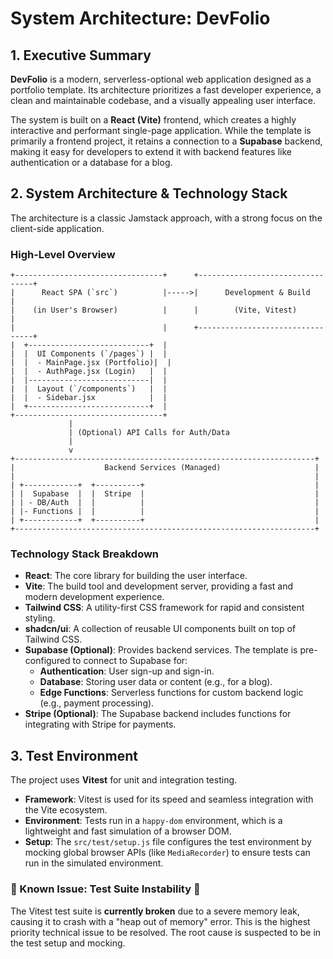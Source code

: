 # System Architecture: DevFolio

## 1. Executive Summary

**DevFolio** is a modern, serverless-optional web application designed as a portfolio template. Its architecture prioritizes a fast developer experience, a clean and maintainable codebase, and a visually appealing user interface.

The system is built on a **React (Vite)** frontend, which creates a highly interactive and performant single-page application. While the template is primarily a frontend project, it retains a connection to a **Supabase** backend, making it easy for developers to extend it with backend features like authentication or a database for a blog.

## 2. System Architecture & Technology Stack

The architecture is a classic Jamstack approach, with a strong focus on the client-side application.

### High-Level Overview
```text
+---------------------------------+      +---------------------------------+
|      React SPA (`src`)          |----->|      Development & Build        |
|    (in User's Browser)          |      |        (Vite, Vitest)           |
|                                 |      +---------------------------------+
|  +---------------------------+  |
|  |  UI Components (`/pages`) |  |
|  |  - MainPage.jsx (Portfolio)|  |
|  |  - AuthPage.jsx (Login)   |  |
|  |---------------------------|  |
|  |  Layout (`/components`)   |  |
|  |  - Sidebar.jsx            |  |
|  +---------------------------+  |
+---------------------------------+
             |
             | (Optional) API Calls for Auth/Data
             |
             v
+-------------------------------------------------------------------+
|                    Backend Services (Managed)                     |
|                                                                   |
| +------------+  +----------+                                      |
| |  Supabase  |  |  Stripe  |                                      |
| | - DB/Auth  |  |          |                                      |
| |- Functions |  |          |                                      |
| +------------+  +----------+                                      |
+-------------------------------------------------------------------+
```

### Technology Stack Breakdown
- **React**: The core library for building the user interface.
- **Vite**: The build tool and development server, providing a fast and modern development experience.
- **Tailwind CSS**: A utility-first CSS framework for rapid and consistent styling.
- **shadcn/ui**: A collection of reusable UI components built on top of Tailwind CSS.
- **Supabase (Optional)**: Provides backend services. The template is pre-configured to connect to Supabase for:
    - **Authentication**: User sign-up and sign-in.
    - **Database**: Storing user data or content (e.g., for a blog).
    - **Edge Functions**: Serverless functions for custom backend logic (e.g., payment processing).
- **Stripe (Optional)**: The Supabase backend includes functions for integrating with Stripe for payments.

## 3. Test Environment

The project uses **Vitest** for unit and integration testing.

-   **Framework**: Vitest is used for its speed and seamless integration with the Vite ecosystem.
-   **Environment**: Tests run in a `happy-dom` environment, which is a lightweight and fast simulation of a browser DOM.
-   **Setup**: The `src/test/setup.js` file configures the test environment by mocking global browser APIs (like `MediaRecorder`) to ensure tests can run in the simulated environment.

### 🚨 Known Issue: Test Suite Instability 🚨
The Vitest test suite is **currently broken** due to a severe memory leak, causing it to crash with a "heap out of memory" error. This is the highest priority technical issue to be resolved. The root cause is suspected to be in the test setup and mocking.
